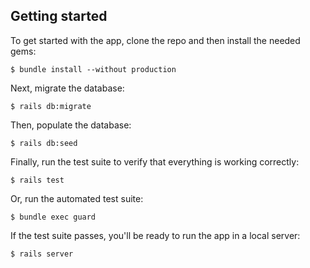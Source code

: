 ## Getting started

To get started with the app, clone the repo and then install the needed gems:

```
$ bundle install --without production
```

Next, migrate the database:

```
$ rails db:migrate
```

Then, populate the database:

```
$ rails db:seed
```

Finally, run the test suite to verify that everything is working correctly:

```
$ rails test
```

Or, run the automated test suite:

```
$ bundle exec guard
```

If the test suite passes, you'll be ready to run the app in a local server:

```
$ rails server
```
